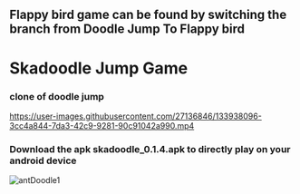 ## Flappy bird game can be found by switching the branch from Doodle Jump To Flappy bird
# Skadoodle Jump Game
### clone of doodle jump



https://user-images.githubusercontent.com/27136846/133938096-3cc4a844-7da3-42c9-9281-90c91042a990.mp4

### Download the apk skadoodle_0.1.4.apk to directly play on your android device
![antDoodle1](https://user-images.githubusercontent.com/27136846/133938131-7080e795-e14b-4a52-8717-87ee8ca24eeb.png)
